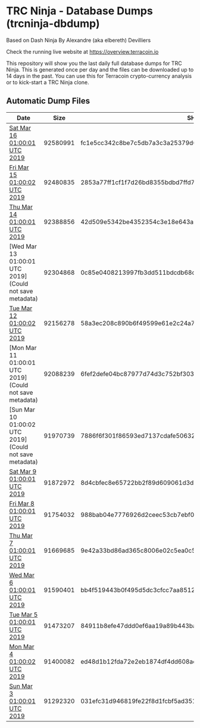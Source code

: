 # TRC Ninja - Database Dumps (trcninja-dbdump)
Based on Dash Ninja By Alexandre (aka elbereth) Devilliers

Check the running live website at https://overview.terracoin.io

This repository will show you the last daily full database dumps for TRC Ninja. This is generated once per day and the files can be downloaded up to 14 days in the past.
You can use this for Terracoin crypto-currency analysis or to kick-start a TRC Ninja clone.


## Automatic Dump Files
| Date | Size | SHA256 |
|--|--|--|
| [Sat Mar 16 01:00:01 UTC 2019](https://transfer.sh/Yan7M/trcninja-dbdump-20190316010001.tar.bz2) | 92580991 | fc1e5cc342c8be7c5db7a3c3a25379d6e859af03fca4354e0473c8fca93b2a16 | 
| [Fri Mar 15 01:00:02 UTC 2019](https://transfer.sh/WRDnY/trcninja-dbdump-20190315010002.tar.bz2) | 92480835 | 2853a77ff1cf1f7d26bd8355bdbd7ffd715b02b655924636a98b5751e9762c13 | 
| [Thu Mar 14 01:00:01 UTC 2019](https://transfer.sh/j9ajj/trcninja-dbdump-20190314010001.tar.bz2) | 92388856 | 42d509e5342be4352354c3e18e643a82c55ea3e01b39ba816c9c4ca88fd57a46 | 
| [Wed Mar 13 01:00:01 UTC 2019](Could not save metadata) | 92304868 | 0c85e0408213997fb3dd511bdcdb68c6b7c4636cac7b2506aa771e7b76df3250 | 
| [Tue Mar 12 01:00:02 UTC 2019]() | 92156278 | 58a3ec208c890b6f49599e61e2c24a75e07230d7d5dcbc296a06a408ac1dde85 | 
| [Mon Mar 11 01:00:01 UTC 2019](Could not save metadata) | 92088239 | 6fef2defe04bc87977d74d3c752bf3030445aab65a3c17ca14abcc17da8aab2e | 
| [Sun Mar 10 01:00:02 UTC 2019](Could not save metadata) | 91970739 | 7886f6f301f86593ed7137cdafe506326c439e678c7e8a7909f57bc7ea3bf266 | 
| [Sat Mar  9 01:00:01 UTC 2019]() | 91872972 | 8d4cbfec8e65722bb2f89d609061d3dacad467f2d25b29fa43604bba5270ca27 | 
| [Fri Mar  8 01:00:01 UTC 2019](https://transfer.sh/aW5ZJ/trcninja-dbdump-20190308010001.tar.bz2) | 91754032 | 988bab04e7776926d2ceec53cb7ebf0ef782171524ed5a3c232e7100be18bcd5 | 
| [Thu Mar  7 01:00:01 UTC 2019](https://transfer.sh/PCOhA/trcninja-dbdump-20190307010001.tar.bz2) | 91669685 | 9e42a33bd86ad365c8006e02c5ea0c56ae27b15d0e0112d6e7b1113ef127541c | 
| [Wed Mar  6 01:00:01 UTC 2019](https://transfer.sh/woJU9/trcninja-dbdump-20190306010001.tar.bz2) | 91590401 | bb4f519443b0f495d5dc3cfcc7aa8512c27d756127c016c678f16260ee8bf4a2 | 
| [Tue Mar  5 01:00:01 UTC 2019]() | 91473207 | 84911b8efe47ddd0ef6aa19a89b443bacd75a7b5a0b16450f2071cb8c2f14066 | 
| [Mon Mar  4 01:00:02 UTC 2019](https://transfer.sh/15n2Ip/trcninja-dbdump-20190304010002.tar.bz2) | 91400082 | ed48d1b12fda72e2eb1874df4dd608aecb76ac989d73bdeab6be49924c62f4d8 | 
| [Sun Mar  3 01:00:01 UTC 2019](https://transfer.sh/10q2Dz/trcninja-dbdump-20190303010001.tar.bz2) | 91292320 | 031efc31d946819fe22f8d1fcbf5ad3519242aeb7ff427c64b1572c530bf7b15 | 
